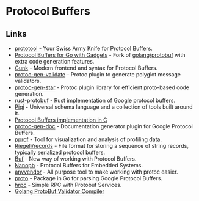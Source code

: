 # Protocol Buffers

## Links

* [prototool](https://github.com/uber/prototool) - Your Swiss Army Knife for Protocol Buffers.
* [Protocol Buffers for Go with Gadgets](https://github.com/gogo/protobuf) - Fork of [golang/protobuf](https://github.com/golang/protobuf) with extra code generation features.
* [Gunk](https://github.com/gunk/gunk) - Modern frontend and syntax for Protocol Buffers.
* [protoc-gen-validate](https://github.com/lyft/protoc-gen-validate) - Protoc plugin to generate polyglot message validators.
* [protoc-gen-star](https://github.com/lyft/protoc-gen-star) - Protoc plugin library for efficient proto-based code generation.
* [rust-protobuf](https://github.com/stepancheg/rust-protobuf) - Rust implementation of Google protocol buffers.
* [Piqi](http://piqi.org/) - Universal schema language and a collection of tools built around it.
* [Protocol Buffers implementation in C](https://github.com/protobuf-c/protobuf-c)
* [protoc-gen-doc](https://github.com/pseudomuto/protoc-gen-doc) - Documentation generator plugin for Google Protocol Buffers.
* [pprof](https://github.com/google/pprof) - Tool for visualization and analysis of profiling data.
* [Riegeli/records](https://github.com/google/riegeli) - File format for storing a sequence of string records, typically serialized protocol buffers.
* [Buf](https://github.com/bufbuild/buf) - New way of working with Protocol Buffers.
* [Nanopb](https://github.com/nanopb/nanopb) - Protocol Buffers for Embedded Systems.
* [anyvendor](https://github.com/solo-io/anyvendor) - All purpose tool to make working with protoc easier.
* [proto](https://github.com/emicklei/proto) - Package in Go for parsing Google Protocol Buffers.
* [hrpc](https://github.com/mafintosh/hrpc) - Simple RPC with Protobuf Services.
* [Golang ProtoBuf Validator Compiler](https://github.com/mwitkow/go-proto-validators)

